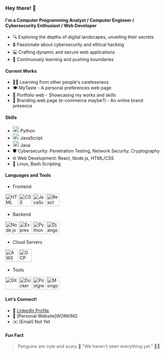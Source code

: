 ### Hey there! 👋

#### I'm a Computer Programming Analyst / Computer Engineer / Cybersecurity Enthusiast / Web Developer

- 🔍 Exploring the depths of digital landscapes, unveiling their secrets
- 🔒 Passionate about cybersecurity and ethical hacking
- 💻 Crafting dynamic and secure web applications
- 🚀 Continuously learning and pushing boundaries

#### Current Works

- 🕵️‍♂️ Learning from other people's carelessness
- 🍽️ MyTaste - A personal preferences web page
- 💼 Portfolio web - Showcasing my works and skills
- 🛒 Branding web page (e-commerce maybe?) - An online brand presence

#### Skills

- <img src="https://cdn.jsdelivr.net/gh/devicons/devicon/icons/python/python-original.svg" alt="Python" width="20" height="20"/> Python
- <img src="https://cdn.jsdelivr.net/gh/devicons/devicon/icons/javascript/javascript-original.svg" alt="JavaScript" width="20" height="20"/> JavaScript
- <img src="https://cdn.jsdelivr.net/gh/devicons/devicon/icons/java/java-original.svg" alt="Java" width="20" height="20"/> Java
- 🛡️ Cybersecurity: Penetration Testing, Network Security, Cryptography
- 🌐 Web Development: React, Node.js, HTML/CSS
- 🐧 Linux, Bash Scripting

#### Languages and Tools

- Frontend
<img src="https://cdn.jsdelivr.net/gh/devicons/devicon/icons/html5/html5-original.svg" alt="HTML" width="40" height="40"/> 
<img src="https://cdn.jsdelivr.net/gh/devicons/devicon/icons/css3/css3-original.svg" alt="CSS" width="40" height="40"/> 
<img src="https://cdn.jsdelivr.net/gh/devicons/devicon/icons/javascript/javascript-original.svg" alt="JavaScript" width="40" height="40"/> 
<img src="https://cdn.jsdelivr.net/gh/devicons/devicon/icons/react/react-original.svg" alt="React" width="40" height="40"/>

- Backend
<img src="https://cdn.jsdelivr.net/gh/devicons/devicon/icons/nodejs/nodejs-original.svg" alt="Node.js" width="40" height="40"/> 
<img src="https://cdn.jsdelivr.net/gh/devicons/devicon/icons/express/express-original.svg" alt="Express" width="40" height="40"/> 
<img src="https://cdn.jsdelivr.net/gh/devicons/devicon/icons/python/python-original.svg" alt="Python" width="40" height="40"/> 
<img src="https://cdn.jsdelivr.net/gh/devicons/devicon/icons/django/django-plain.svg" alt="Django" width="40" height="40"/>

- Cloud Servers
<img src="https://cdn.jsdelivr.net/gh/devicons/devicon/icons/amazonwebservices/amazonwebservices-original.svg" alt="AWS" width="40" height="40"/> 
<img src="https://cdn.jsdelivr.net/gh/devicons/devicon/icons/googlecloud/googlecloud-original.svg" alt="GCP" width="40" height="40"/>

- Tools
<img src="https://cdn.jsdelivr.net/gh/devicons/devicon/icons/git/git-original.svg" alt="Git" width="40" height="40"/> 
<img src="https://cdn.jsdelivr.net/gh/devicons/devicon/icons/docker/docker-original.svg" alt="Docker" width="40" height="40"/> 
<img src="https://cdn.jsdelivr.net/gh/devicons/devicon/icons/postgresql/postgresql-original.svg" alt="PostgreSQL" width="40" height="40"/> 
<img src="https://cdn.jsdelivr.net/gh/devicons/devicon/icons/mongodb/mongodb-original.svg" alt="MongoDB" width="40" height="40"/>

#### Let's Connect!

- 🔗 [LinkedIn Profile](https://www.linkedin.com/in/cristian-alexis-jara-carter/)
- 💼 [Personal Website]WORKING
- ✉️ [Email] Not Yet

#### Fun Fact
> Penguins are cute and scary 🐧
> "We haven't seen everything yet." 🕵️‍♀️

